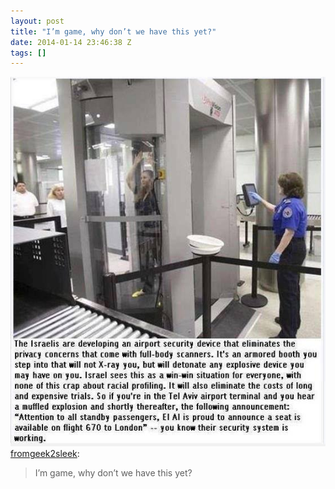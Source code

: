```yaml
---
layout: post
title: "I’m game, why don’t we have this yet?"
date: 2014-01-14 23:46:38 Z
tags: []
---
```

![](/media/2014/01/73351864303.jpg)
[fromgeek2sleek](http://fromgeek2sleek.tumblr.com/post/73336407809/im-game-why-dont-we-have-this-yet):

> I’m game, why don’t we have this yet?
